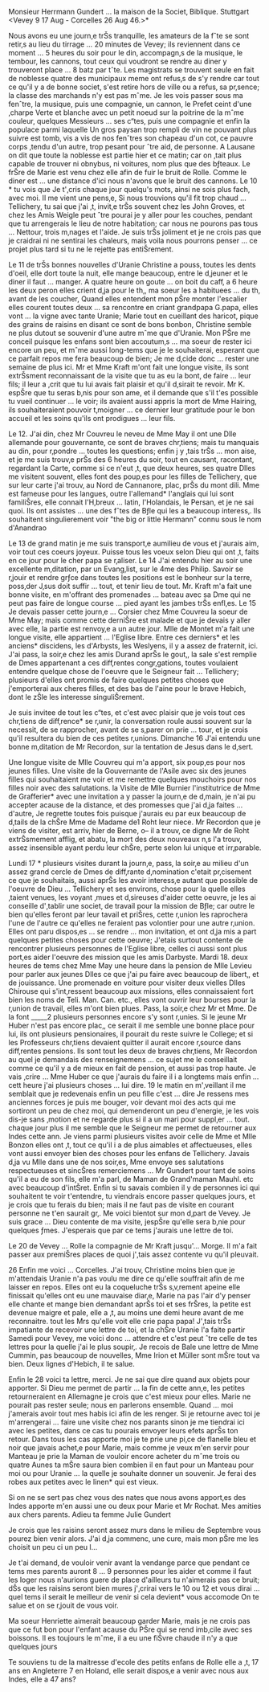 Monsieur Herrmann Gundert … la maison de la Societ‚ Biblique. Stuttgart 
 <Vevey 9 17 Aug - Corcelles 26 Aug 46.>*

Nous avons eu une journ‚e trŠs tranquille, les amateurs de la fˆte se sont retir‚s au lieu du tirrage … 20 minutes de Vevey; ils reviennent dans ce moment … 5 heures du soir pour le din‚ accompagn‚s de la musique, le tembour, les cannons, tout ceux qui voudront se rendre au diner y trouveront place … 8 batz par tˆte. Les magistrats se trouvent seule en fait de noblesse quatre des municipaux meme ont refus‚s de s'y rendre car tout ce qu'il y a de bonne societ‚ s'est retire hors de ville ou a refus‚ sa pr‚sence; la classe des marchands n'y est pas mˆme. Je les vois passer sous ma fenˆtre, la musique, puis une compagnie, un cannon, le Prefet ceint d'une ‚charpe Verte et blanche avec un petit noeud sur la poitrine de la mˆme couleur, quelques Messieurs … ses c“tes, puis une compagnie et enfin la populace parmi laquelle Un gros paysan trop rempli de vin ne pouvant plus suivre est tomb‚ vis a vis de nos fenˆtres son chapeau d'un cot‚ ce pauvre corps ‚tendu d'un autre, trop pesant pour ˆtre aid‚ de personne. A Lausane on dit que toute la noblesse est partie hier et ce matin; car on ‚tait plus capable de trouver ni obnybus, ni voitures, nom plus que des bƒteaux. Le frŠre de Marie est venu chez elle afin de fuir le bruit de Rolle. 
Comme le diner est … une distance d'ici nous n'avons que le bruit des cannons. Le 10 <Aug>* tu vois que Je t'‚cris chaque jour quelqu's mots, ainsi ne sois plus fach‚ avec moi. Il me vient une pens‚e, Si nous trouvions qu'il fit trop chaud … Tellichery, tu sai que j'ai ‚t‚ invit‚e trŠs souvent chez les John Groves, et chez les Amis Weigle peut ˆtre pourai je y aller pour les couches, pendant que tu arrengerais le lieu de notre habitation; car nous ne pourons pas tous … Nettour, trois m‚nages et l'aide. Je suis trŠs joliment et je ne crois pas que je craidrai ni ne sentirai les chaleurs, mais voila nous pourrons penser … ce projet plus tard si tu ne le rejette pas entiŠrement.

Le 11 de trŠs bonnes nouvelles d'Uranie Christine a pouss‚ toutes les dents d'oeil, elle dort toute la nuit, elle mange beaucoup, entre le d‚jeuner et le diner il faut … manger. A quatre heure on goute ... on boit du caff‚ a 6 heure les deux peron elles crient d‚ja pour le th‚, ma soeur les a habituees … du th‚ avant de les coucher, Quand elles entendent mon pŠre monter l'escalier elles courent toutes deux … sa rencontre en criant grandpapa G.papa, elles vont … la vigne avec tante Uranie; Marie tout en cueillant des haricot, pique des grains de raisins en disant ce sont de bons bonbon, Christine semble ne plus dutout se souvenir d'une autre mˆme que d'Uranie. Mon PŠre me conceil puisque les enfans sont bien accoutum‚s … ma soeur de rester ici encore un peu, et mˆme aussi long-tems que je le souhaiterai, esperant que ce parfait repos me fera beaucoup de bien; Je me d‚cide donc … rester une semaine de plus ici. Mr et Mme Kraft m'ont fait une longue visite, ils sont extrŠsment reconnaissant de la visite que tu as eu la bont‚ de faire … leur fils; il leur a ‚crit que tu lui avais fait plaisir et qu'il d‚sirait te revoir. Mr K. espŠre que tu seras b‚nis pour son ame, et il demande que s'il t'es possible tu vueil continuer … le voir; ils avaient aussi appris la mort de Mme Hairing, ils souhaiteraient pouvoir t‚moigner … ce dernier leur gratitude pour le bon accueil et les soins qu'ils ont prodigues … leur fils.

Le 12. J'ai din‚ chez Mr Couvreu le neveu de Mme May il ont une Dlle allemande pour gouvernante, ce sont de braves chr‚tiens; mais tu manquais au din‚ pour r‚pondre … toutes les questions; enfin j y ‚tais trŠs … mon aise, et je me suis trouv‚e prŠs des 6 heures du soir, tout en causant, racontant, regardant la Carte, comme si ce n'eut ‚t‚ que deux heures, ses quatre Dlles me visitent souvent, elles font des poup‚es pour les filles de Tellichery, que sur leur carte j'ai trouv‚ au Nord de Cannanore, plac‚ prŠs du mont dili. Mme est fameuse pour les langues, outre l'allemand* l'anglais qui lui sont familiŠres, elle connait l'H‚breux ... latin, l'Holandais, le Persan, et je ne sai quoi. Ils ont assistes … une des fˆtes de Bƒle qui les a beaucoup interess‚. Ils souhaitent singulierement voir "the big or little Hermann" connu sous le nom d'Anandrao

Le 13 de grand matin je me suis transport‚e aumilieu de vous et j'aurais aim‚ voir tout ces coeurs joyeux. Puisse tous les voeux selon Dieu qui ont ‚t‚ faits en ce jour pour le cher papa se r‚aliser. Le 14 J'ai entendu hier au soir une excellente m‚ditation, par un Evang‚list, sur le 4me des Philip. Savoir se r‚jouir et rendre grƒce dans toutes les positions est le bonheur sur la terre, poss‚der J‚sus doit suffir … tout, et tenir lieu de tout. Mr. Kraft m'a fait une bonne visite, en m'offrant des promenades … bateau avec sa Dme qui ne peut pas faire de longue course … pied ayant les jambes trŠs enfl‚es. Le 15 Je devais passer cette journ‚e … Corsier chez Mme Couvreu la soeur de Mme May; mais comme cette derniŠre est malade et que je devais y aller avec elle, la partie est renvoy‚e a un autre jour. 
Mlle de Montet m'a fait une longue visite, elle appartient … l'Eglise libre. Entre ces derniers* et les anciens* discidens, les d'Arbysts, les Weslyens, il y a assez de fraternit‚ ici. J'ai pass‚ la soir‚e chez les amis Durand aprŠs le gout‚, la sale s'est remplie de Dmes appartenant a ces diff‚rentes congr‚gations, toutes voulaient entendre quelque chose de l'oeuvre que le Seigneur fait … Tellichery; plusieurs d'elles ont promis de faire quelques petites choses que j'emporterai aux cheres filles, et des bas de l'aine pour le brave Hebich, dont le zŠle les interesse singuliŠrement.

Je suis invitee de tout les c“tes, et c'est avec plaisir que je vois tout ces chr‚tiens de diff‚rence* se r‚unir, la conversation roule aussi souvent sur la necessit‚ de se rapprocher, avant de se s‚parer on prie … tour, et je crois qu'il resultera du bien de ces petites r‚unions. Dimanche 16 J'ai entendu une bonne m‚ditation de Mr Recordon, sur la tentation de Jesus dans le d‚sert.

Une longue visite de Mlle Couvreu qui m'a apport‚ six poup‚es pour nos jeunes filles. Une visite de la Gouvernante de l'Asile avec six des jeunes filles qui souhaitaient me voir et me remettre quelques mouchoirs pour nos filles noir avec des salutations. la Visite de Mlle Burnier l'institutrice de Mme de Grafferier* avec une invitation a y passer la journ‚e de d‚main, je n'ai pu accepter acause de la distance, et des promesses que j'ai d‚ja faites … d'autre, Je regrette toutes fois puisque j'aurais eu par eux beaucoup de d‚tails de la chŠre Mme de Madame de1 Roht leur niece. Mr Recordon que je viens de visiter, est arriv‚ hier de Berne, o– il a trouv‚ ce digne Mr de Roht extrŠsmement afflig‚ et abatu, la mort des deux nouveaux n‚s l'a trouv‚ assez insensible ayant perdu leur chŠre, perte selon lui unique et irr‚parable.

Lundi 17 <Aug>* plusieurs visites durant la journ‚e, pass‚ la soir‚e au milieu d'un assez grand cercle de Dmes de diff‚rante d‚nomination c'etait pr‚cisement ce que je souhaitais, aussi aprŠs les avoir interess‚e autant que possible de l'oeuvre de Dieu … Tellichery et ses environs, chose pour la quelle elles ‚taient venues, les voyant ‚mues et d‚sireuses d'aider cette oeuvre, je les ai conseille d'‚tablir une societ‚ de travail pour la mission de Bƒle; car outre le bien qu'elles feront par leur tavail et priŠres, cette r‚union les raprochera l'une de l'autre ce qu'elles ne feraient pas volontier pour une autre r‚union. Elles ont paru dispos‚es … se rendre … mon invitation, et ont d‚ja mis a part quelques petites choses pour cette oeuvre; J'etais surtout contente de rencontrer plusieurs personnes de l'Eglise libre, celles ci aussi sont plus port‚es aider l'oeuvre des mission que les amis Darbyste. Mardi 18. deux heures de tems chez Mme May une heure dans la pension de Mlle Levieu pour parler aux jeunes Dlles ce que j'ai pu faire avec beaucoup de libert‚, et de jouissance. Une promenade en voiture pour visiter deux vielles Dlles Chirouse qui s'int‚ressent beaucoup aux missions, elles connaissaient fort bien les noms de Teli. Man. Can. etc., elles vont ouvrir leur bourses pour la r‚union de travail, elles m'ont bien plues. Pass‚ la soir‚e chez Mr et Mme. De la font _____2 plusieurs personnes encore s'y sont r‚unies. Si le jeune Mr Huber n'est pas encore plac‚, ce serait il me semble une bonne place pour lui, ils ont plusieurs pensionaires, il pourait du reste suivre le College; et si les Professeurs chr‚tiens devaient quitter il aurait encore r‚source dans diff‚rentes pensions. Ils sont tout les deux de braves chr‚tiens, Mr Recordon au quel je demandais des renseignemens … ce sujet me le conseillait comme ce qu'il y a de mieux en fait de pension, et aussi pas trop haute. Je vais ‚crire … Mme Huber ce que j'aurais du faire il i a longtems mais enfin … cett heure j'ai plusieurs choses … lui dire. 19 le matin en m'‚veillant il me semblait que je redevenais enfin un peu fille c'est … dire Je ressens mes anciennes forces je puis me bouger, voir devant moi des acts qui me sortiront un peu de chez moi, qui demenderont un peu d'energie, je les vois dis-je sans ‚motion et ne regarde plus si il a un mari pour suppl‚er … tout. chaque jour plus il me semble que le Seigneur me permet de retourner aux Indes cette ann. Je viens parmi plusieurs visites avoir celle de Mme et Mlle Bonzon elles ont ‚t‚ tout ce qu'il i a de plus aimables et affectueuses, elles vont aussi envoyer bien des choses pour les enfans de Tellichery. Javais d‚ja vu Mlle dans une de nos soir‚es, Mme envoye ses salutations respectueuses et sincŠres remerciemens … Mr Gundert pour tant de soins qu'il a eu de son fils, elle m'a parl‚ de Maman de Grand'maman Mauhl. etc avec beaucoup d'intŠret. Enfin si tu savais combien il y de personnes ici qui souhaitent te voir t'entendre, tu viendrais encore passer quelques jours, et je crois que tu ferais du bien; mais il ne faut pas de visite en courant personne ne t'en saurait gr‚. Me voici bientot sur mon d‚part de Vevey. Je suis grace … Dieu contente de ma visite, jespŠre qu'elle sera b‚nie pour quelques ƒmes. J'esperais que par ce tems j'aurais une lettre de toi.

Le 20 de Vevey … Rolle la compagnie de Mr Kraft jusqu'… Morge. Il m'a fait passer aux premiŠres places de quoi j'‚tais assez contente vu qu'il pleuvait.

26 Enfin me voici … Corcelles. J'ai trouv‚ Christine moins bien que je m'attendais Uranie n'a pas voulu me dire ce qu'elle souffrait afin de me laisser en repos. Elles ont eu la coqueluche trŠs s‚v‚rement apeine elle finissait qu'elles ont eu une mauvaise diar‚e, Marie na pas l'air d'y penser elle chante et mange bien demandant aprŠs toi et ses frŠres, la petite est devenue maigre et pale, elle a ‚t‚ au moins une demi heure avant de me reconnaitre. tout les Mrs qu'elle voit elle crie papa papa! J'‚tais trŠs impatiante de recevoir une lettre de toi, et la chŠre Uranie l'a faite partir Samedi pour Vevey, me voici donc … attendre et c'est peut ˆtre celle de tes lettres pour la quelle j'ai le plus soupir‚. Je recois de Bale une lettre de Mme Cummin, pas beaucoup de nouvelles, Mme Irion et Müller sont mŠre tout va bien. Deux lignes d'Hebich, il te salue.

Enfin le 28 voici ta lettre, merci. Je ne sai que dire quand aux objets pour apporter. Si Dieu me permet de partir … la fin de cette ann‚e, les petites retourneraient en Allemagne je crois que c'est mieux pour elles. Marie ne pourait pas rester seule; nous en parlerons ensemble. Quand … moi j'amerais avoir tout mes habis ici afin de les renger. Si je retourne avec toi je m'arrengerai … faire une visite chez nos parants sinon je me tiendrai ici avec les petites, dans ce cas tu pourais envoyer leurs efets aprŠs ton retour. Dans tous les cas apporte moi je te prie une pi‚ce de flanelle bleu et noir que javais achet‚e pour Marie, mais comme je veux m'en servir pour Manteau je prie la Maman de vouloir encore acheter du mˆme trois ou quatre Aunes ta mŠre saura bien combien il en faut pour un Manteau pour moi ou pour Uranie … la quelle je souhaite donner un souvenir. Je ferai des robes aux petites avec le linen* qui est vieux.

Si on ne se sert pas chez vous des nates que nous avons apport‚es des Indes apporte m'en aussi une ou deux pour Marie et Mr Rochat. Mes amities aux chers parents. Adieu ta femme
 Julie Gundert

Je crois que les raisins seront assez murs dans le milieu de Septembre vous pourez bien venir alors. J'ai d‚ja commenc‚ une cure, mais mon pŠre me les choisit un peu ci un peu l…

Je t'ai demand‚ de vouloir venir avant la vendange parce que pendant ce tems mes parents auront 8 … 9 personnes pour les aider et comme il faut les loger nous n'aurions guere de place d'ailleurs tu n'aimerais pas ce bruit; dŠs que les raisins seront bien mures j'‚crirai vers le 10 ou 12 et vous dirai … quel tems il serait le meilleur de venir si cela devient* vous accomode On te salue et on se r‚jouit de vous voir.

Ma soeur Henriette aimerait beaucoup garder Marie, mais je ne crois pas que ce fut bon pour l'enfant acause du PŠre qui se rend imb‚cile avec ses boissons. Il es toujours le mˆme, il a eu une fiŠvre chaude il n'y a que quelques jours

Te souviens tu de la maitresse d'ecole des petits enfans de Rolle elle a ‚t‚ 17 ans en Angleterre 7 en Holand, elle serait dispos‚e a venir avec nous aux Indes, elle a 47 ans?

